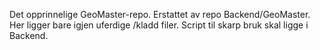 Det opprinnelige GeoMaster-repo. Erstattet av repo Backend/GeoMaster.
Her ligger bare igjen uferdige /kladd filer. Script til skarp bruk skal ligge i Backend.
